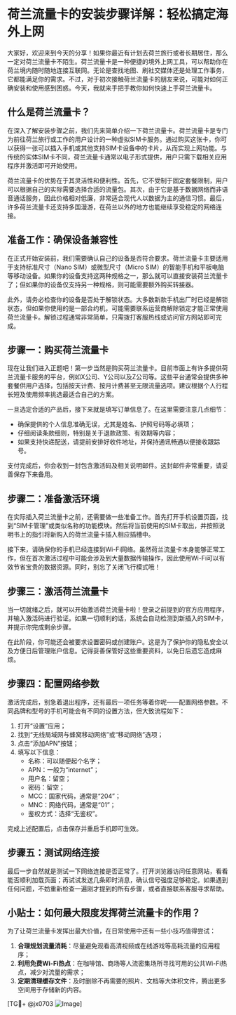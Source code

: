 # 荷兰流量卡的安装步骤详解：轻松搞定海外上网

大家好，欢迎来到今天的分享！如果你最近有计划去荷兰旅行或者长期居住，那么一定对荷兰流量卡不陌生。荷兰流量卡是一种便捷的境外上网工具，可以帮助你在荷兰境内随时随地连接互联网。无论是查找地图、刷社交媒体还是处理工作事务，它都能满足你的需求。不过，对于初次接触荷兰流量卡的朋友来说，可能对如何正确安装和使用感到困惑。今天，我就来手把手教你如何快速上手荷兰流量卡。

## 什么是荷兰流量卡？

在深入了解安装步骤之前，我们先来简单介绍一下荷兰流量卡。荷兰流量卡是专门为前往荷兰旅行或工作的用户设计的一种虚拟SIM卡服务。通过购买这张卡，你可以获得一张可以插入手机或其他支持SIM卡设备中的卡片，从而实现上网功能。与传统的实体SIM卡不同，荷兰流量卡通常以电子形式提供，用户只需下载相关应用程序并激活即可开始使用。

荷兰流量卡的优势在于其灵活性和便利性。首先，它不受制于固定套餐限制，用户可以根据自己的实际需要选择合适的流量包。其次，由于它是基于数据网络而非语音通话服务，因此价格相对低廉，非常适合现代人以数据为主的通信习惯。最后，许多荷兰流量卡还支持多国漫游，在荷兰以外的地方也能继续享受稳定的网络连接。

## 准备工作：确保设备兼容性

在正式开始安装前，我们需要确认自己的设备是否符合要求。荷兰流量卡主要适用于支持标准尺寸（Nano SIM）或微型尺寸（Micro SIM）的智能手机和平板电脑等移动设备。如果你的设备支持这两种规格之一，那么就可以直接安装荷兰流量卡了；但如果你的设备仅支持另一种规格，则可能需要额外购买转接器。

此外，请务必检查你的设备是否处于解锁状态。大多数新款手机出厂时已经是解锁状态，但如果你使用的是一部合约机，可能需要联系运营商解除锁定才能正常使用荷兰流量卡。解锁过程通常非常简单，只需拨打客服热线或访问官方网站即可完成。

## 步骤一：购买荷兰流量卡

现在让我们进入正题吧！第一步当然是购买荷兰流量卡。目前市面上有许多提供荷兰流量卡服务的平台，例如X公司、Y公司以及Z公司等。这些平台通常会提供多种套餐供用户选择，包括按天计费、按月计费甚至无限流量选项。建议根据个人行程长短及使用频率挑选最适合自己的方案。

一旦选定合适的产品后，接下来就是填写订单信息了。在这里需要注意几点细节：
- 确保提供的个人信息准确无误，尤其是姓名、护照号码等必填项；
- 仔细阅读条款细则，特别是关于退款政策、有效期等内容；
- 如果支持快递配送，请提前安排好收件地址，并保持通讯畅通以便接收跟踪号。

支付完成后，你会收到一封包含激活码及相关说明邮件。这封邮件非常重要，请妥善保存下来备用。

## 步骤二：准备激活环境

在实际插入荷兰流量卡之前，还需要做一些准备工作。首先打开手机设置页面，找到“SIM卡管理”或类似名称的功能模块。然后将当前使用的SIM卡取出，并按照说明书上的指引将新购入的荷兰流量卡插入相应插槽中。

接下来，请确保你的手机已经连接到Wi-Fi网络。虽然荷兰流量卡本身能够正常工作，但在首次激活过程中可能会涉及到大量数据传输操作，因此使用Wi-Fi可以有效节省宝贵的数据资源。同时，别忘了关闭飞行模式哦！

## 步骤三：激活荷兰流量卡

当一切就绪之后，就可以开始激活荷兰流量卡啦！登录之前提到的官方应用程序，并输入激活码进行验证。如果一切顺利的话，系统会自动检测到新插入的SIM卡，并提示你完成剩余步骤。

在此阶段，你可能还会被要求设置密码或创建账户。这是为了保护你的隐私安全以及方便日后管理账户信息。记得妥善保管好这些重要资料，以免日后遗忘造成麻烦。

## 步骤四：配置网络参数

激活完成后，别急着退出程序，还有最后一项任务等着你呢——配置网络参数。不同品牌和型号的手机可能会有不同的设置方法，但大致流程如下：

1. 打开“设置”应用；
2. 找到“无线局域网与蜂窝移动网络”或“移动网络”选项；
3. 点击“添加APN”按钮；
4. 填写以下信息：
   - 名称：可以随便起个名字；
   - APN：一般为“internet”；
   - 用户名：留空；
   - 密码：留空；
   - MCC：国家代码，通常是“204”；
   - MNC：网络代码，通常是“01”；
   - 鉴权方式：选择“无鉴权”。

完成上述配置后，点击保存并重启手机即可生效。

## 步骤五：测试网络连接

最后一步自然就是测试一下网络连接是否正常了。打开浏览器访问任意网站，看看能否顺利加载页面；再试试发送几条即时消息，确认信号强度足够稳定。如果遇到任何问题，不妨重新检查一遍刚才提到的所有步骤，或者直接联系客服寻求帮助。

## 小贴士：如何最大限度发挥荷兰流量卡的作用？

为了让荷兰流量卡发挥出最大价值，在日常使用中还有一些小技巧值得尝试：

1. **合理规划流量消耗**：尽量避免观看高清视频或在线游戏等高耗流量的应用程序；
2. **利用免费Wi-Fi热点**：在咖啡馆、商场等人流密集场所寻找可用的公共Wi-Fi热点，减少对流量的需求；
3. **定期清理缓存文件**：及时删除不再需要的照片、文档等大体积文件，腾出更多空间用于存储新的内容。

[TG💪+ @jx0703 ![Image](https://github.com/user-attachments/assets/dbca1d08-cadb-493c-b0ec-ad6f7a83f270)]